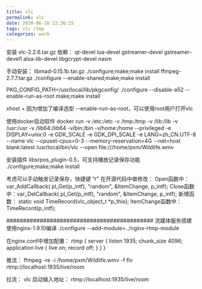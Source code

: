 ```yaml
---
title: vlc
permalink: vlc
date: 2020-06-16 22:36:15
tags: vlc rtmp
categories: work
---
```


安装 vlc-2.2.6.tar.gz
依赖：
qt-devel
lua-devel
gstreamer-devel
gstreamer-devel1
alsa-lib-devel
libgcrypt-devel
nasm

手动安装：
libmad-0.15.1b.tar.gz
./configure;make;make install
ffmpeg-2.7.7.tar.gz
./configure --enable-shared;make;make install

PKG_CONFIG_PATH=/usr/local/lib/pkgconfig/ ./configure --disable-a52 --enable-run-as-root
make;make install

xhost +
因为增加了编译选型 --enable-run-as-root，可以使用root用户打开vlc

使用docker启动软件
docker run -v /etc:/etc -v /tmp:/tmp -v /lib:/lib -v /usr:/usr -v /lib64:/lib64 -v/bin:/bin -v/home:/home --privileged -e DISPLAY=unix:0 -e GDK_SCALE -e GDK_DPI_SCALE -e LANG=zh_CN.UTF-8 --name vlc --cpuset-cpus=0-3 --memory-reservation=4G --net=host blank:latest /usr/local/bin/vlc --open file:///home/pxm/Wildlife.wmv

安装插件 libsrpos_plugin-0.5，可支持播放记录保存功能
./configure;make;make install

考虑可以手动触发记录保存，快捷键 “r”
在开源代码中做修改：
Open函数中： var_AddCallback( pl_Get(p_intf), "random", &ItemChange, p_intf);
Close函数中：var_DelCallback( pl_Get(p_intf), "random", &ItemChange, p_intf);
新增函数： static void TimeRecord(vlc_object_t *p_this);
ItemChange函数中： TimeRecord(p_intf);

############################################
流媒体服务搭建
使用nginx-1.9.10编译
./configure --add-module=../nginx-rtmp-module

在nginx.conf中增加配置：
rtmp {
  server {
    listen 1935;
    chunk_size 4096;
    application live {
      live on;
      record off;
    }
  }
}

推流：
ffmpeg -re -i /home/pxm/Wildlife.wmv -f flv rtmp://localhost:1935/live/room

拉流：
vlc 启动输入地址： rtmp://localhost:1935/live/room
